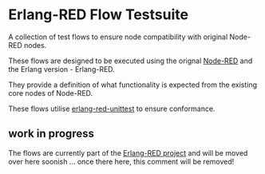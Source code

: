 # Erlang-RED Flow Testsuite

A collection of test flows to ensure node compatibility with original Node-RED nodes.

These flows are designed to be executed using the orignal [Node-RED](https://nodered.org) and the Erlang version - Erlang-RED.

They provide a definition of what functionality is expected from the existing core nodes of Node-RED.

These flows utilise [erlang-red-unittest](https://github.com/gorenje/erlang-red-unittesting-nodes) to ensure conformance.

## work in progress

The flows are currently part of the [Erlang-RED project](https://github.com/gorenje/erlang-red/tree/main/priv/testflows) and will be moved over here soonish ... once there here, this comment will be removed!
